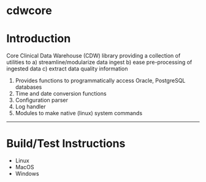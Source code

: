 # cdwcore

Introduction
============
Core Clinical Data Warehouse (CDW) library providing a collection of utilities to 
  a) streamline/modularize data ingest
  b) ease pre-processing of ingested data
  c) extract data quality information

1. Provides functions to programmatically access Oracle, PostgreSQL databases
2. Time and date conversion functions
3. Configuration parser
4. Log handler
5. Modules to make native (linux) system commands

----

Build/Test Instructions
=======================
 * Linux
 * MacOS
 * Windows



